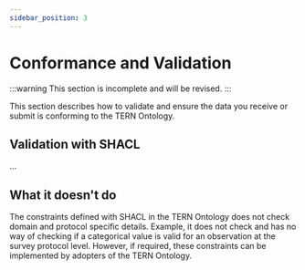```yaml
---
sidebar_position: 3
---
```


# Conformance and Validation

:::warning
This section is incomplete and will be revised.
:::

This section describes how to validate and ensure the data you receive or submit is conforming to the TERN Ontology. 

## Validation with SHACL

...


## What it doesn't do

The constraints defined with SHACL in the TERN Ontology does not check domain and protocol specific details. Example, it does not check and has no way of checking if a categorical value is valid for an observation at the survey protocol level. However, if required, these constraints can be implemented by adopters of the TERN Ontology.

